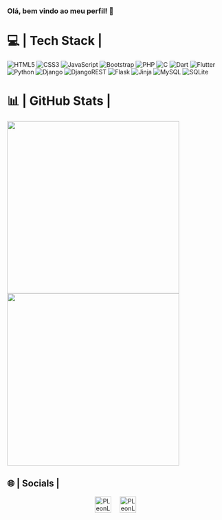 ### Olá, bem vindo ao meu perfil! 👋

# 💻 | Tech Stack |
<div>
    <img src="https://img.shields.io/badge/html5-%23E34F26.svg?style=for-the-badge&logo=html5&logoColor=white" alt="HTML5">
    <img src="https://img.shields.io/badge/css3-%231572B6.svg?style=for-the-badge&logo=css3&logoColor=white" alt="CSS3">
    <img src="https://img.shields.io/badge/javascript-%23323330.svg?style=for-the-badge&logo=javascript&logoColor=%23F7DF1E" alt="JavaScript">
    <img src="https://img.shields.io/badge/bootstrap-%238511FA.svg?style=for-the-badge&logo=bootstrap&logoColor=white" alt="Bootstrap">
    <img src="https://img.shields.io/badge/php-%23777BB4.svg?style=for-the-badge&logo=php&logoColor=white" alt="PHP">
    <img src="https://img.shields.io/badge/c-%2300599C.svg?style=for-the-badge&logo=c&logoColor=white" alt="C">
    <img src="https://img.shields.io/badge/dart-%230175C2.svg?style=for-the-badge&logo=dart&logoColor=white" alt="Dart">
    <img src="https://img.shields.io/badge/Flutter-%2302569B.svg?style=for-the-badge&logo=Flutter&logoColor=white" alt="Flutter">
    <img src="https://img.shields.io/badge/python-3670A0?style=for-the-badge&logo=python&logoColor=ffdd54" alt="Python">
    <img src="https://img.shields.io/badge/django-%23092E20.svg?style=for-the-badge&logo=django&logoColor=white" alt="Django">
    <img src="https://img.shields.io/badge/DJANGO-REST-ff1709?style=for-the-badge&logo=django&logoColor=white&color=ff1709&labelColor=gray" alt="DjangoREST">
    <img src="https://img.shields.io/badge/flask-%23000.svg?style=for-the-badge&logo=flask&logoColor=white" alt="Flask">
    <img src="https://img.shields.io/badge/jinja-white.svg?style=for-the-badge&logo=jinja&logoColor=black" alt="Jinja">
    <img src="https://img.shields.io/badge/mysql-4479A1.svg?style=for-the-badge&logo=mysql&logoColor=white" alt="MySQL">
    <img src="https://img.shields.io/badge/sqlite-%2307405e.svg?style=for-the-badge&logo=sqlite&logoColor=white" alt="SQLite">
</div>

# 📊 | GitHub Stats |
<div>
  <a href="https://github.com/PLeonLopes">
    <img width="400em" align="center" src="https://github-readme-stats.vercel.app/api?username=PLeonLopes&theme=radical&hide_border=false&include_all_commits=false&count_private=false"/>
  </a>
  <a href="https://github.com/PLeonLopes">
    <img width="400em" align="center" src="https://github-readme-stats.vercel.app/api/top-langs/?username=PLeonLopes&theme=radical&hide_border=false&include_all_commits=false&count_private=false&layout=compact"/>
  </a>
</div>

## 🌐 | Socials |
<div align="center">
  <a href="https://www.linkedin.com/in/pedro-leon-lopes/" target="_blank"><img src="https://img.shields.io/badge/LinkedIn-0A66C2?logo=linkedin&logoColor=white&style=for-the-badge" height="38" alt="PLeonLopes-Linkedin" title="PLeonLopes-linkedin"/></a>
  <img width="12"/>  
  <a href="https://github.com/PLeonLopes" target="_blank"><img src="https://img.shields.io/badge/GitHub-181717?logo=github&logoColor=white&style=for-the-badge" height="38" alt="PLeonLopes-Github" title="PLeonLopes-Github"/></a>
</div>

